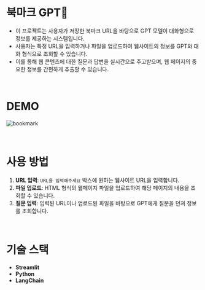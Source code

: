 # 북마크 GPT🤖

* 이 프로젝트는 사용자가 저장한 북마크 URL을 바탕으로 GPT 모델이 대화형으로 정보를 제공하는 시스템입니다. 
* 사용자는 특정 URL을 입력하거나 파일을 업로드하여 웹사이트의 정보를 GPT와 대화 형식으로 조회할 수 있습니다.
* 이를 통해 웹 콘텐츠에 대한 질문과 답변을 실시간으로 주고받으며, 웹 페이지의 중요한 정보를 간편하게 추출할 수 있습니다.

<br> 

# DEMO 

![bookmark](https://github.com/user-attachments/assets/7de992c7-76ad-427d-b84e-8e2d5795fc8e)

<br> 

# 사용 방법

1. **URL 입력**: `URL을 입력해주세요` 박스에 원하는 웹사이트 URL을 입력합니다.
2. **파일 업로드**: HTML 형식의 웹페이지 파일을 업로드하여 해당 페이지의 내용을 조회할 수 있습니다.
3. **질문 입력**: 입력된 URL이나 업로드된 파일을 바탕으로 GPT에게 질문을 던져 정보를 조회합니다.

<br> 

# 기술 스택

* **Streamlit**
* **Python**
* **LangChain**
